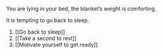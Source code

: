 You are lying in your bed, the blanket’s weight is comforting.

It is tempting to go back to sleep.

1. [[Go back to sleep]]
2. [[Take a second to rest]]
3. [[Motivate yourself to get ready]]